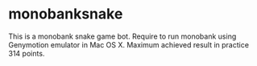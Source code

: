 # monobanksnake

This is a monobank snake game bot. Require to run monobank using Genymotion emulator in Mac OS X. Maximum achieved result in practice 314 points.
